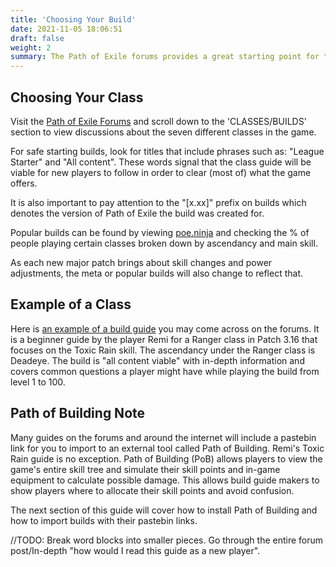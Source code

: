 ```yaml
---
title: 'Choosing Your Build'
date: 2021-11-05 18:06:51
draft: false
weight: 2
summary: The Path of Exile forums provides a great starting point for the type of characters you would like to play.
---
```


## Choosing Your Class

Visit the [Path of Exile Forums](https://www.pathofexile.com/forum) and scroll down to the 'CLASSES/BUILDS' section to view discussions about the seven different classes in the game.

For safe starting builds, look for titles that include phrases such as: "League Starter" and "All content". These words signal that the class guide will be viable for new players to follow in order to clear (most of) what the game offers.

It is also important to pay attention to the "[x.xx]" prefix on builds which denotes the version of Path of Exile the build was created for.

Popular builds can be found by viewing [poe.ninja](https://poe.ninja/challenge/builds) and checking the % of people playing certain classes broken down by ascendancy and main skill.

As each new major patch brings about skill changes and power adjustments, the meta or popular builds will also change to reflect that.

## Example of a Class

Here is [an example of a build guide](https://www.pathofexile.com/forum/view-thread/2866127) you may come across on the forums. It is a beginner guide by the player Remi for a Ranger class in Patch 3.16 that focuses on the Toxic Rain skill. The ascendancy under the Ranger class is Deadeye. The build is "all content viable" with in-depth information and covers common questions a player might have while playing the build from level 1 to 100.

## Path of Building Note

Many guides on the forums and around the internet will include a pastebin link for you to import to an external tool called Path of Building. Remi's Toxic Rain guide is no exception. Path of Building (PoB) allows players to view the game's entire skill tree and simulate their skill points and in-game equipment to calculate possible damage. This allows build guide makers to show players where to allocate their skill points and avoid confusion.

The next section of this guide will cover how to install Path of Building and how to import builds with their pastebin links.

//TODO: Break word blocks into smaller pieces. Go through the entire forum post/In-depth "how would I read this guide as a new player".
